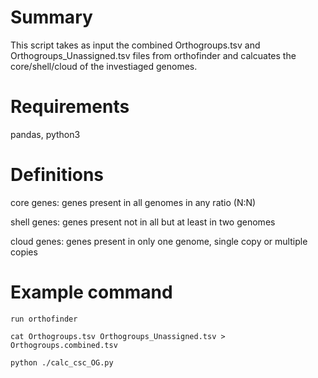 # Summary
This script takes as input the combined Orthogroups.tsv and Orthogroups_Unassigned.tsv files from orthofinder and calcuates the core/shell/cloud of the investiaged genomes. 

# Requirements
pandas, python3 

# Definitions
core genes: genes present in all genomes in any ratio (N:N)

shell genes: genes present not in all but at least in two genomes

cloud genes: genes present in only one genome, single copy or multiple copies

# Example command
```
run orthofinder
```

```
cat Orthogroups.tsv Orthogroups_Unassigned.tsv > Orthogroups.combined.tsv
```

```
python ./calc_csc_OG.py
```
